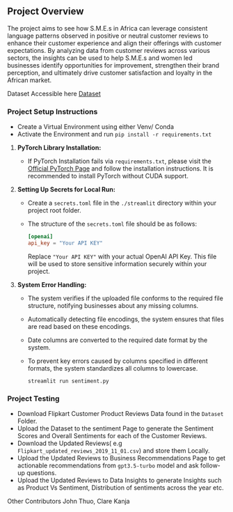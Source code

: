 ## Project Overview
The project aims to see how S.M.E.s in Africa can leverage consistent language patterns observed in positive or neutral customer reviews to enhance their customer experience and align their offerings with customer expectations. By analyzing data from customer reviews across various sectors, the insights can be used to help S.M.E.s and women led businesses identify opportunities for improvement, strengthen their brand perception, and ultimately drive customer satisfaction and loyalty in the African market. 

Dataset Accessible here [Dataset](https://www.kaggle.com/datasets/niraliivaghani/flipkart-product-customer-reviews-dataset)

### Project Setup Instructions

- Create a Virtual Environment using either Venv/ Conda
- Activate the Environment and  run ```pip install -r requirements.txt```

1. **PyTorch Library Installation:**
   - If PyTorch Installation fails via `requirements.txt`, please visit the [Official PyTorch Page](https://pytorch.org/) and follow the installation instructions. It is recommended to install PyTorch without CUDA support.

2. **Setting Up Secrets for Local Run:**
   - Create a `secrets.toml` file in the `./streamlit` directory within your project root folder. 
   
   - The structure of the `secrets.toml` file should be as follows:

     ```toml
     [openai]
     api_key = "Your API KEY"
     ```

     Replace `"Your API KEY"` with your actual OpenAI API Key. This file will be used to store sensitive information securely within your project.


3. **System Error Handling:**

   - The system verifies if the uploaded file conforms to the required file structure, notifying businesses about any missing columns.
   - Automatically detecting file encodings, the system ensures that files are read based on these encodings.
   - Date columns are converted to the required date format by the system.
   - To prevent key errors caused by columns specified in different formats, the system standardizes all columns to lowercase.

     ```
     streamlit run sentiment.py
     ```
     
### Project Testing

  - Download Flipkart Customer Product Reviews Data found in the `Dataset` Folder.
  - Upload the Dataset to the sentiment Page to generate the Sentiment Scores and Overall Sentiments for each of the Customer Reviews.
  - Download the Updated Reviews( e.g `Flipkart_updated_reviews_2019_11_01.csv`) and store them Locally.
  - Upload the Updated Reviews to Business Recommendations Page to get actionable recommendations from `gpt3.5-turbo` model and ask follow-up questions.
  - Upload the Updated Reviews to Data Insights to generate Insights such as Product Vs Sentiment, Distribution of sentiments across the year etc.

     
Other Contributors 
John Thuo,
Clare Kanja
